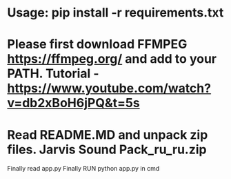 # Usage: pip install -r requirements.txt

# Please first download FFMPEG  https://ffmpeg.org/  and add to your PATH.  Tutorial - https://www.youtube.com/watch?v=db2xBoH6jPQ&t=5s
# Read README.MD and unpack zip files. Jarvis Sound Pack_ru_ru.zip

Finally read  app.py
Finally RUN python app.py in cmd